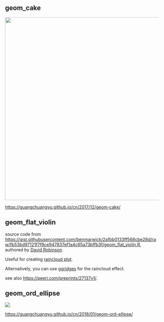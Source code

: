 ## geom_cake


[<img src="http://guangchuangyu.github.io/blog_images/R/yyplot/cake_size_angle.png" width="600" />](https://guangchuangyu.github.io/cn/2017/12/geom-cake/)

<https://guangchuangyu.github.io/cn/2017/12/geom-cake/>

## geom_flat_violin

source code from <https://gist.githubusercontent.com/benmarwick/2a1bb0133ff568cbe28d/raw/fb53bd97121f7f9ce947837ef1a4c65a73bffb3f/geom_flat_violin.R>, authored by [David Robinson](https://github.com/dgrtwo).

Useful for creating [raincloud plot](https://micahallen.org/2018/03/15/introducing-raincloud-plots/).

Alternatively, you can use [ggridges](https://CRAN.R-project.org/package=ggridges) for the raincloud effect.

see also <https://peerj.com/preprints/27137v1/>.


## geom_ord_ellipse

![](https://guangchuangyu.github.io/blog_images/R/yyplot/geom_ord_ellipse_files/figure-markdown_strict/unnamed-chunk-1-2.png)

<https://guangchuangyu.github.io/cn/2018/01/geom-ord-ellipse/>